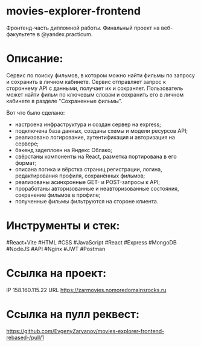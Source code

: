 # movies-explorer-frontend

Фронтенд-часть дипломной работы. Финальный проект на веб-факультете в @yandex.practicum.

# Описание:

Сервис по поиску фильмов, в котором можно найти фильмы по запросу и сохранить в личном кабинете. Сервис отправляет запрос к стороннему API с данными, получает их и сохраняет. Пользователь может найти фильм по ключевым словам и сохранить его в личном кабинете в разделе "Сохраненные фильмы".

Вот что было сделано:
- настроена инфраструктура и создан сервер на express;
- подключена база данных, созданы схемы и модели ресурсов API;
- реализовано логирование, аутентификация и авторизация на сервере;
- бэкенд задеплоен на Яндекс Облако;
- свёрстаны компоненты на React, разметка портирована в его формат;
- описана логика и вёрстка страниц регистрации, логина, редактирования профиля, сохранённых фильмов;
- реализованы асинхронные GET- и POST-запросы к API;
- проработаны авторизованные и неавторизованные состояния, сохранение фильмов в профиле;
- полученные фильмы фильтруются на стороне клиента.

# Инструменты и стек:

#React+Vite #HTML #CSS #JavaScript #React #Express #MongoDB #NodeJS #API  #Nginx #JWT #Postman

# Ссылка на проект:

IP 158.160.115.22
URL https://zarmovies.nomoredomainsrocks.ru

# Ссылка на пулл реквест:

https://github.com/EvgenyZaryanov/movies-explorer-frontend-rebased-/pull/1
